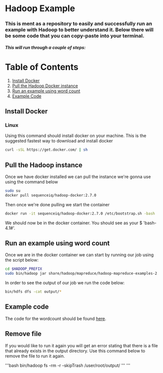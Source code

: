 # Hadoop Example

### This is ment as a repository to easily and successfully run an example with Hadoop to better understand it. Below there will be some code that you can copy-paste into your terminal. 

##### This will run through a couple of steps:
# Table of Contents
1. [Install Docker](#install_docker)
2. [Pull the Hadoop Docker instance](#pull_instance)
3. [Run an example using word count](#run_example)
4. [Example Code](#example_code)

## Install Docker <a name="install_docker"></a>
### Linux 
Using this command should install docker on your machine. This is the suggested fastest way to download and install docker

```bash
curl -sSL https://get.docker.com/ | sh
```

## Pull the Hadoop instance <a name="pull_instance"></a>
Once we have docker installed we can pull the instance we're gonna use using the command below
```bash
sudo su
docker pull sequenceiq/hadoop-docker:2.7.0
```

Then once we're done pulling we start the container
```bash
docker run -it sequenceiq/hadoop-docker:2.7.0 /etc/bootstrap.sh -bash
```

We should now be in the docker container. You should see as your $ 'bash-4.1#'.

## Run an example using word count <a name="run_example"></a>
Once we are in the docker container we can start by running our job using the script below:

```bash
cd $HADOOP_PREFIX
sudo bin/hadoop jar share/hadoop/mapreduce/hadoop-mapreduce-examples-2.7.0.jar wordcount input output
```

In order to see the output of our job we run the code below:
```bash
bin/hdfs dfs -cat output/*
```

## Example code <a name="example_code"></a>
The code for the wordcount should be found [here](https://hadoop.apache.org/docs/stable/hadoop-mapreduce-client/hadoop-mapreduce-client-core/MapReduceTutorial.html#Example:_WordCount_v1.0).

## Remove file
If you would like to run it again you will get an error stating that there is a file that already exists in the output directory. Use this command below to remove the file to run it again. 

'''bash
bin/hadoop fs -rm -r -skipTrash /user/root/output/
'''
'''
